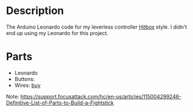 # Description
The Arduino Leonardo code for my leverless controller [Hitbox](https://www.hitboxarcade.com/products/ps4-pc-hit-box) style. 
I didn't end up using my Leonardo for this project.

# Parts
* Leonardo
* Buttons: 
* Wires: [buy](https://support.focusattack.com/hc/en-us/articles/115004299246-Definitive-List-of-Parts-to-Build-a-Fightstick)

Note: https://support.focusattack.com/hc/en-us/articles/115004299246-Definitive-List-of-Parts-to-Build-a-Fightstick
